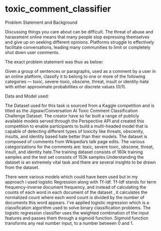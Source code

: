 # toxic_comment_classifier
Problem Statement and Background

Discussing things you care about can be difficult. The threat of abuse and harassment online means that many people stop expressing themselves and give up on seeking different opinions. Platforms struggle to effectively facilitate conversations, leading many communities to limit or completely shut down user comments.

The exact problem statement was thus as below:

Given a group of sentences or paragraphs, used as a comment by a user in an online platform, classify it to belong to one or more of the following categories — toxic, severe-toxic, obscene, threat, insult or identity-hate with either approximate probabilities or discrete values (0/1).

Data and Model used:

The Dataset used for this task is sourced from a Kaggle competition and is titled as the Jigsaw/Conversation AI Toxic Comment Classification Challenge Dataset. The creator have so far built a range of publicly available models served through the Perspective API and created this competition to enable participants to build a multi-headed model that is capable of detecting different types of toxicity like threats, obscenity, insults, and identity based hate better than their models. The dataset is composed of comments from Wikipedia’s talk page edits. The various categorizations for the comments are: toxic, severe toxic, obscene, threat, insult, and identity hate.The training dataset consists of 160k training samples and the test set consists of 153k samples.Understanding the dataset is an extremely vital task and there are several insights to be drawn from the dataset.

There were various models which could have been used but in my approach i used logistic Regression along with Tf-Idf. Tf-Idf stands for term frequency-inverse document frequency, and instead of calculating the counts of each word in each document of the dataset , it calculates the normalized count where each word count is divided by the number of documents this word appears. I’ve applied logistic regression which is a classification algorithm used to solve binary classification problems. The logistic regression classifier uses the weighted combination of the input features and passes them through a sigmoid function. Sigmoid function transforms any real number input, to a number between 0 and 1.
